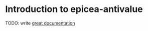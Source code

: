 # Introduction to epicea-antivalue

TODO: write [great documentation](http://jacobian.org/writing/what-to-write/)
